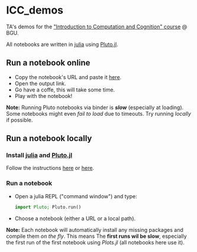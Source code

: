 # ICC_demos

TA's demos for the ["Introduction to Computation and Cognition" course](https://moodle2.bgu.ac.il/moodle/course/view.php?id=31934) @ BGU. 

All notebooks are written in [julia](https://julialang.org/) using [Pluto.jl](https://github.com/fonsp/Pluto.jl). 

## Run a notebook online

- Copy the notebook's URL and paste it [here](http://pluto-on-binder.glitch.me/). 
- Open the output link. 
- Go have a coffe, this will take some time. 
- Play with the notebook!

**Note:** Running Pluto notebooks via binder is ***slow*** (especially at loading). Some notebooks might even *fail to load* due to timeouts. Try running *locally* if possible. 


## Run a notebook locally

### Install [julia](https://julialang.org/) and [Pluto.jl](https://github.com/fonsp/Pluto.jl)

Follow the instructions [here](https://www.youtube.com/watch?v=OOjKEgbt8AI) or [here](https://github.com/fonsp/Pluto.jl#Installation). 

### Run a notebook

- Open a julia REPL ("command window") and type: 

    ```julia
    import Pluto; Pluto.run()
    ```

- Choose a notebook (either a URL or a local path). 

**Note:** Each notebook will automatically install any missing packages and compile them *on the fly*. This means The **first runs wil be slow**, especially the first run of the first notebook using *Plots.jl* (all notebooks here use it). 
